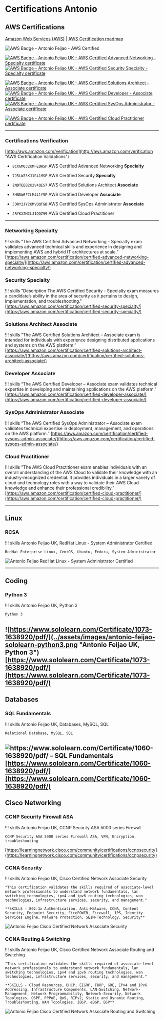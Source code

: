 # Certifications Antonio

## AWS Certifications

[Amazon Web Services (AWS)](https://aws.amazon.com/) | [AWS Certification roadmap](https://aws.amazon.com/certification/#roadmap)

![AWS Badge - Antonio Feijao - AWS Certified](../assets/images/aws-certified-logo-1176x600-color.png#thumbnail)


[![AWS Badge - Antonio Feijao UK - AWS Certified Advanced Networking - Specialty certificate][1]][2]
[![AWS Badge - Antonio Feijao UK - AWS Certified Security Specialty  - Specialty certificate][3]][4]

[![AWS Badge - Antonio Feijao UK - AWS Certified Solutions Architect - Associate certificate][5]][6]
[![AWS Badge - Antonio Feijao UK - AWS Certified Developer - Associate certificate][7]][8]
[![AWS Badge - Antonio Feijao UK - AWS Certified SysOps Administrator - Associate certificate][9]][10]

[![AWS Badge - Antonio Feijao UK - AWS Certified Cloud Practitioner certificate][11]][12]



[1]: ../assets/images/Antonio-Feijao-AWS-Certified-Advanced-Networking-Specialty.png#thumbnail "Antonio Feijao UK, aws-certified-advanced-networking-specialty-certificated"
[2]: https://www.certmetrics.com/amazon/public/badge.aspx?i=6&t=c&d=2018-11-20&ci=AWS00280650

[3]: ../assets/images/Antonio-Feijao-AWS-Certified-Security-Specialty.png#thumbnail "Antonio Feijao UK, aws-certified-security-specialty-certificated"
[4]: https://www.certmetrics.com/amazon/public/badge.aspx?i=7&t=c&d=2019-02-26&ci=AWS00280650


[5]: ../assets/images/Antonio-Feijao-AWS-Certified-Solutions-Architect-Associate.png#thumbnail "Antonio Feijao UK, aws-certified-solutions-architect-associate-certificate"
[6]: https://www.certmetrics.com/amazon/public/badge.aspx?i=1&t=c&d=2017-07-17&ci=AWS00280650

[7]: ../assets/images/Antonio-Feijao-AWS-Certified-Developer-Associate.png#thumbnail "Antonio Feijao UK, aws-certified-developer-associate-certificate"
[8]: https://www.certmetrics.com/amazon/public/badge.aspx?i=2&t=c&d=2018-01-29&ci=AWS00280650

[9]: ../assets/images/Antonio-Feijao-AWS-Certified-SysOps-Administrator-Associate.png#thumbnail "Antonio Feijao UK, aws-certified-sysops-administrator-associate-certificate"
[10]: https://www.certmetrics.com/amazon/public/badge.aspx?i=3&t=c&d=2018-11-21&ci=AWS00280650


[11]: ../assets/images/Antonio-Feijao-AWS-Certified-Cloud-Practitioner.png#thumbnail "Antonio Feijao UK, AWS Certified Cloud Practitioner"
[12]: https://www.certmetrics.com/amazon/public/badge.aspx?i=9&t=c&d=2019-02-25&ci=AWS00280650



---

### Certifications Verification

[http://aws.amazon.com/verification](http://aws.amazon.com/verification "AWS Certification Validations")

- `8CXGM032KMFEQWSP` AWS Certified Advanced Networking **Specialty**
- `7J5LWZ3KJ1E41MSP` AWS Certified Security **Specialty**

- `ZNDTEEB2K2V4QES7` AWS Certified Solutions Architect **Associate**
- `3HNDW6FCLM441Y5F` AWS Certified Developer **Associate**
- `JDRY2JY2KMVQQTGB` AWS Certified SysOps Administrator **Associate**
  
- `JRYKX2MCLJ1QQZ99` AWS Certified Cloud Practitioner
  
---

### Networking Specialty

!!! skills
    “The AWS Certified Advanced Networking – Specialty exam validates advanced technical skills and experience in designing and implementing AWS and hybrid IT architectures at scale.”
    [https://aws.amazon.com/certification/certified-advanced-networking-specialty/](https://aws.amazon.com/certification/certified-advanced-networking-specialty/)

### Security Specialty

!!! skills
    "Description The AWS Certified Security - Specialty exam measures a candidate’s ability in the area of security as it pertains to design, implementation, and troubleshooting."
    [https://aws.amazon.com/certification/certified-security-specialty/](https://aws.amazon.com/certification/certified-security-specialty/)

### Solutions Architect Associate

!!! skills
    “The AWS Certified Solutions Architect – Associate exam is intended for individuals with experience designing distributed applications and systems on the AWS platform.”
    [https://aws.amazon.com/certification/certified-solutions-architect-associate/](https://aws.amazon.com/certification/certified-solutions-architect-associate/)

### Developer Associate

!!! skills
    “The AWS Certified Developer – Associate exam validates technical expertise in developing and maintaining applications on the AWS platform.”
    [https://aws.amazon.com/certification/certified-developer-associate/](https://aws.amazon.com/certification/certified-developer-associate/)

### SysOps Administrator Associate

!!! skills
    “The AWS Certified SysOps Administrator – Associate exam validates technical expertise in deployment, management, and operations on the AWS platform.”
    [https://aws.amazon.com/certification/certified-sysops-admin-associate/](https://aws.amazon.com/certification/certified-sysops-admin-associate/)

### Cloud Practitioner

!!! skills
    "The AWS Cloud Practitioner exam enables individuals with an overall understanding of the AWS Cloud to validate their knowledge with an industry-recognized credential. It provides individuals in a larger variety of cloud and technology roles with a way to validate their AWS Cloud knowledge and enhance their professional credibility."
    [https://aws.amazon.com/certification/certified-cloud-practitioner/](https://aws.amazon.com/certification/certified-cloud-practitioner/)

---

## Linux

### RCSA

!!! skills
    Antonio Feijao UK, RedHat Linux - System Administrator Certified

    RedHat Enterprise Linux, CentOS, Ubuntu, Fedora, System Administrator

![Antonio Feijao RedHat Linux - System Administrator Certified](../assets/images/antonio-feijao-redhat-certified-sys-admin.png#thumbnail "Antonio Feijao UK, RedHat Linux - System Administrator Certified")

---

## Coding

### Python 3

!!! skills
    Antonio Feijao UK, Python 3

    Python 3

![https://www.sololearn.com/Certificate/1073-1638920/pdf/](../assets/images/antonio-feijao-sololearn-python3.png "Antonio Feijao UK, Python 3")
[https://www.sololearn.com/Certificate/1073-1638920/pdf/](https://www.sololearn.com/Certificate/1073-1638920/pdf/)
---

## Databases

### SQL Fundamentals

!!! skills
    Antonio Feijao UK, Databases, MySQL, SQL
    
    Relational Database, MySQL, SQL

![https://www.sololearn.com/Certificate/1060-1638920/pdf/ – SQL Fundamentals](../assets/images/antonio-feijao-sololearn-sql-fundamentals.png "Antonio Feijao UK, Databases, MySQL, SQL")
[https://www.sololearn.com/Certificate/1060-1638920/pdf/](https://www.sololearn.com/Certificate/1060-1638920/pdf/)
---

## Cisco Networking

### CCNP Security Firewall ASA

!!! skills
    Antonio Feijao UK, CCNP Security ASA 5000 series Firewall

    CCNP Security ASA 5000 series Firewall ASA, VPN, Encryption, troubleshooting

[https://learningnetwork.cisco.com/community/certifications/ccnpsecurity](https://learningnetwork.cisco.com/community/certifications/ccnpsecurity)

### CCNA Security

!!! skills
    Antonio Feijao UK, Cisco Certified Network Associate Security
    
    "This certification validates the skills required of associate-level network professionals to understand network fundamentals, lan switching technologies, ipv4 and ipv6 routing technologies, wan technologies, infrastructure services, security, and management."
    
    **SKILLS - 802.1x Authentication, Anti-Malware, CCNA, Content Security, Endpoint Security, FirePOWER, Firewall, IPS, Identity Services Engine, Malware Protection, SEIM-Technology, Security**

![Antonio Feijao Cisco Certified Network Associate Security](./../assets/images/cisco-ccna-security.png#thumbnail "Antonio Feijao UK, Cisco CCNA Security")

### CCNA Routing & Switching

!!! skills
    Antonio Feijao UK, Cisco Certified Network Associate Routing and Switching

    "This certification validates the skills required of associate-level network professionals to understand network fundamentals, lan switching technologies, ipv4 and ipv6 routing technologies, wan technologies, infrastructure services, security, and management."
    
    **SKILLS - Cloud Resources, DHCP, EIGRP, FHRP, GRE, IPv4 and IPv6 Addressing, Infrastructure Components, LAN-Switching, Network-Management, Network Programmability, Network-Security, Network Topologies, OSPF, PPPoE, QoS, RIPv2, Static and Dynamic Routing, Troubleshooting, WAN Topologies, iBGP, eBGP, BGP**

![Antonio Feijao Cisco Certified Network Associate Routing and Switching](./../assets/images/cisco-ccna-r-26s.png#thumbnail "Antonio Feijao UK, Cisco CCNA Routing and Switching")
